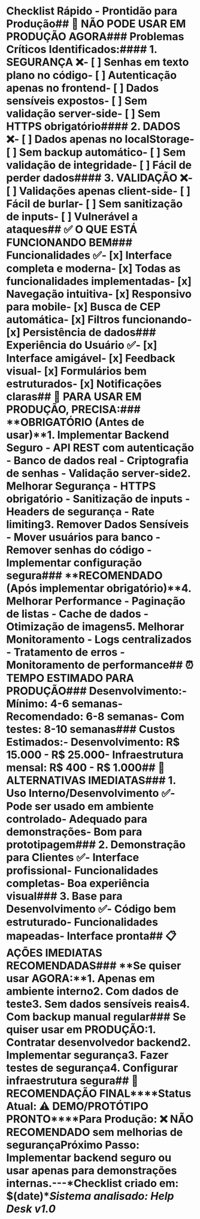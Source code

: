 # Checklist Rápido - Prontidão para Produção## 🚨 **NÃO PODE USAR EM PRODUÇÃO AGORA**### **Problemas Críticos Identificados:**#### **1. SEGURANÇA** ❌- [ ] Senhas em texto plano no código- [ ] Autenticação apenas no frontend- [ ] Dados sensíveis expostos- [ ] Sem validação server-side- [ ] Sem HTTPS obrigatório#### **2. DADOS** ❌- [ ] Dados apenas no localStorage- [ ] Sem backup automático- [ ] Sem validação de integridade- [ ] Fácil de perder dados#### **3. VALIDAÇÃO** ❌- [ ] Validações apenas client-side- [ ] Fácil de burlar- [ ] Sem sanitização de inputs- [ ] Vulnerável a ataques## ✅ **O QUE ESTÁ FUNCIONANDO BEM**### **Funcionalidades** ✅- [x] Interface completa e moderna- [x] Todas as funcionalidades implementadas- [x] Navegação intuitiva- [x] Responsivo para mobile- [x] Busca de CEP automática- [x] Filtros funcionando- [x] Persistência de dados### **Experiência do Usuário** ✅- [x] Interface amigável- [x] Feedback visual- [x] Formulários bem estruturados- [x] Notificações claras## 🎯 **PARA USAR EM PRODUÇÃO, PRECISA:**### **OBRIGATÓRIO (Antes de usar)**1. **Implementar Backend Seguro**   - API REST com autenticação   - Banco de dados real   - Criptografia de senhas   - Validação server-side2. **Melhorar Segurança**   - HTTPS obrigatório   - Sanitização de inputs   - Headers de segurança   - Rate limiting3. **Remover Dados Sensíveis**   - Mover usuários para banco   - Remover senhas do código   - Implementar configuração segura### **RECOMENDADO (Após implementar obrigatório)**4. **Melhorar Performance**   - Paginação de listas   - Cache de dados   - Otimização de imagens5. **Melhorar Monitoramento**   - Logs centralizados   - Tratamento de erros   - Monitoramento de performance## ⏰ **TEMPO ESTIMADO PARA PRODUÇÃO**### **Desenvolvimento:**- **Mínimo:** 4-6 semanas- **Recomendado:** 6-8 semanas- **Com testes:** 8-10 semanas### **Custos Estimados:**- **Desenvolvimento:** R$ 15.000 - R$ 25.000- **Infraestrutura mensal:** R$ 400 - R$ 1.000## 🚀 **ALTERNATIVAS IMEDIATAS**### **1. Uso Interno/Desenvolvimento** ✅- Pode ser usado em ambiente controlado- Adequado para demonstrações- Bom para prototipagem### **2. Demonstração para Clientes** ✅- Interface profissional- Funcionalidades completas- Boa experiência visual### **3. Base para Desenvolvimento** ✅- Código bem estruturado- Funcionalidades mapeadas- Interface pronta## 📋 **AÇÕES IMEDIATAS RECOMENDADAS**### **Se quiser usar AGORA:**1. **Apenas em ambiente interno**2. **Com dados de teste**3. **Sem dados sensíveis reais**4. **Com backup manual regular**### **Se quiser usar em PRODUÇÃO:**1. **Contratar desenvolvedor backend**2. **Implementar segurança**3. **Fazer testes de segurança**4. **Configurar infraestrutura segura**## 🎯 **RECOMENDAÇÃO FINAL****Status Atual:** ⚠️ **DEMO/PROTÓTIPO PRONTO****Para Produção:** ❌ **NÃO RECOMENDADO** sem melhorias de segurança**Próximo Passo:** Implementar backend seguro ou usar apenas para demonstrações internas.---*Checklist criado em: $(date)**Sistema analisado: Help Desk v1.0*